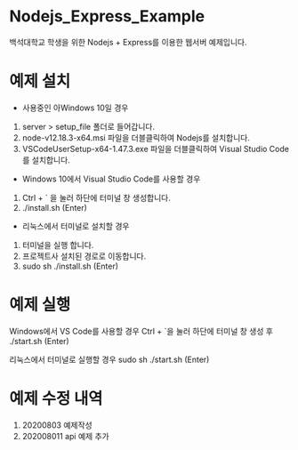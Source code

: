 # Nodejs_Express_Example
백석대학교 학생을 위한 Nodejs + Express를 이용한 웹서버 예제입니다.

# 예제 설치
- 사용중인 아Windows 10일 경우 
1. server > setup_file 폴더로 들어갑니다.
2. node-v12.18.3-x64.msi 파일을 더블클릭하여 Nodejs를 설치합니다.
3. VSCodeUserSetup-x64-1.47.3.exe 파일을 더블클릭하여 Visual Studio Code를 설치합니다.


- Windows 10에서 Visual Studio Code를 사용할 경우
1. Ctrl + ` 을 눌러 하단에 터미널 창 생성합니다.
2. ./install.sh (Enter)

- 리눅스에서 터미널로 설치할 경우 
1. 터미널을 실행 합니다.
2. 프로젝트사 설치된 경로로 이동합니다.
3. sudo sh ./install.sh  (Enter)

# 예제 실행
Windows에서 VS Code를 사용할 경우
Ctrl + `을 눌러 하단에 터미널 창 생성 후
./start.sh (Enter)

리눅스에서 터미널로 실행할 경우 
sudo sh ./start.sh  (Enter)


# 예제 수정 내역
1. 20200803 예제작성
2. 202008011 api 예제 추가